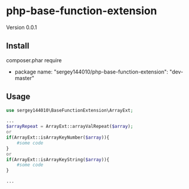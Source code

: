 php-base-function-extension
==========================

Version 0.0.1



Install
-------

 composer.phar require
  - package name: "sergey144010/php-base-function-extension": "dev-master"


Usage
-----

```php
use sergey144010\BaseFunctionExtension\ArrayExt;

...
$arrayRepeat = ArrayExt::arrayValRepeat($array);
or 
if(ArrayExt::isArrayKeyNumber($array)){
    #some code
}
or
if(ArrayExt::isArrayKeyString($array)){
    #some code
}

...

```
